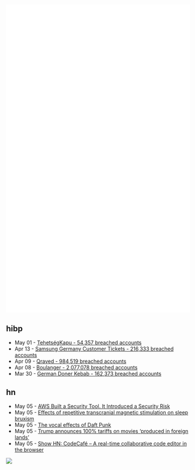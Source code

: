 ![Metrics](https://raw.githubusercontent.com/phixion/phixion/master/metrics.svg)

## hibp

<!--
for https://github.com/phixion/phixion/blob/main/.github/workflows/feeds.yml
-->
<!--START_SECTION:haveibeenpwnd-->
- May 01 - [TehetségKapu - 54,357 breached accounts](https://haveibeenpwned.com/PwnedWebsites#TehetsegKapu)
- Apr 13 - [Samsung Germany Customer Tickets - 216,333 breached accounts](https://haveibeenpwned.com/PwnedWebsites#SamsungGermany)
- Apr 09 - [Qraved - 984,519 breached accounts](https://haveibeenpwned.com/PwnedWebsites#Qraved)
- Apr 08 - [Boulanger - 2,077,078 breached accounts](https://haveibeenpwned.com/PwnedWebsites#Boulanger)
- Mar 30 - [German Doner Kebab - 162,373 breached accounts](https://haveibeenpwned.com/PwnedWebsites#GermanDonerKebab)
<!--END_SECTION:haveibeenpwnd-->

## hn

<!--
for https://github.com/phixion/phixion/blob/main/.github/workflows/feeds.yml
-->
<!--START_SECTION:hn-->
- May 05 - [AWS Built a Security Tool. It Introduced a Security Risk](https://www.token.security/blog/aws-built-a-security-tool-it-introduced-a-security-risk)
- May 05 - [Effects of repetitive transcranial magnetic stimulation on sleep bruxism](https://pmc.ncbi.nlm.nih.gov/articles/PMC4822180/)
- May 05 - [The vocal effects of Daft Punk](https://bjango.com/articles/daftpunkvocaleffects/)
- May 05 - [Trump announces 100% tariffs on movies ‘produced in foreign lands’](https://www.theguardian.com/us-news/2025/may/04/trump-tariffs-foreign-movies)
- May 05 - [Show HN: CodeCafé – A real-time collaborative code editor in the browser](https://github.com/mrktsm/codecafe)
<!--END_SECTION:hn-->

<!--
for https://yhype.me
-->
![](https://hit.yhype.me/github/profile?user_id=13013670)
